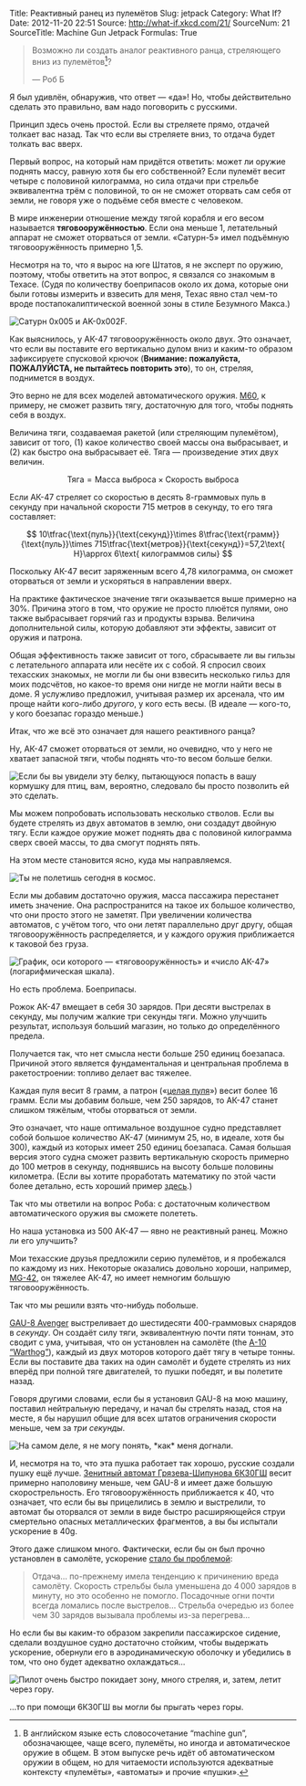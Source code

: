 Title: Реактивный ранец из пулемётов
Slug: jetpack
Category: What If?
Date: 2012-11-20 22:51
Source: http://what-if.xkcd.com/21/
SourceNum: 21
SourceTitle: Machine Gun Jetpack
Formulas: True

> Возможно ли создать аналог реактивного ранца, стреляющего вниз из пулемётов[^1]?
> 
> — Роб Б

Я был удивлён, обнаружив, что ответ — «да»! Но, чтобы действительно сделать это правильно, вам надо поговорить с русскими.

Принцип здесь очень простой. Если вы стреляете прямо, отдачей толкает вас назад. Так что если вы стреляете вниз, то отдача будет толкать вас вверх.

Первый вопрос, на который нам придётся ответить: может ли оружие поднять массу, равную хотя бы его собственной? Если пулемёт весит четыре с половиной килограмма, но сила отдачи при стрельбе эквивалентна трём с половиной, то он не сможет оторвать сам себя от земли, не говоря уже о подъёме себя вместе с человеком.

В мире инженерии отношение между тягой корабля и его весом называется **тяговооружённостью**. Если она меньше 1, летательный аппарат не сможет оторваться от земли. «Сатурн-5» имел подъёмную тяговооружённость примерно 1,5.

Несмотря на то, что я вырос на юге Штатов, я не эксперт по оружию, поэтому, чтобы ответить на этот вопрос, я связался со знакомым в Техасе. (Судя по количеству боеприпасов около их дома, которые они были готовы измерить и взвесить для меня, Техас явно стал чем-то вроде постапокалиптической военной зоны в стиле Безумного Макса.)

![](/uploads/021-jetpack/jetpack_saturn_v_ru.png "Сатурн 0x005 и AK-0x002F.")

Как выяснилось, у АК-47 тяговооружённость около двух. Это означает, что если вы поставите его вертикально дулом вниз и каким-то образом зафиксируете спусковой крючок (**Внимание: пожалуйста, ПОЖАЛУЙСТА, не пытайтесь повторить это**), то он, стреляя, поднимется в воздух.

Это верно не для всех моделей автоматического оружия. [M60](http://ru.wikipedia.org/wiki/M60_(пулемёт)), к примеру, не сможет развить тягу, достаточную для того, чтобы поднять себя в воздух.

Величина тяги, создаваемая ракетой (или стреляющим пулемётом), зависит от того, (1) какое количество своей массы она выбрасывает, и (2) как быстро она выбрасывает её. Тяга — произведение этих двух величин.

$$ \text{Тяга}=\text{Масса выброса}\times\text{Скорость выброса} $$

Если АК-47 стреляет со скоростью в десять 8-граммовых пуль в секунду при начальной скорости 715 метров в секунду, то его тяга составляет:

$$ 10\tfrac{\text{пуль}}{\text{секунд}}\times 8\tfrac{\text{грамм}}{\text{пуль}}\times 715\tfrac{\text{метров}}{\text{секунд}}=57,2\text{ Н}\approx 6\text{ килограммов силы} $$

Поскольку АК-47 весит заряженным всего 4,78 килограмма, он сможет оторваться от земли и ускоряться в направлении вверх.

На практике фактическое значение тяги оказывается выше примерно на 30%. Причина этого в том, что оружие не просто плюётся пулями, оно также выбрасывает горячий газ и продукты взрыва. Величина дополнительной силы, которую добавляют эти эффекты, зависит от оружия и патрона.

Общая эффективность также зависит от того, сбрасываете ли вы гильзы с летательного аппарата или несёте их с собой. Я спросил своих техасских знакомых, не могли ли бы они взвесить несколько гильз для моих подсчётов, но какое-то время они нигде не могли найти весы в доме. Я услужливо предложил, учитывая размер их арсенала, что им проще найти кого-либо _другого_, у кого есть весы. (В идеале — кого-то, у кого боезапас гораздо меньше.)

Итак, что же всё это означает для нашего реактивного ранца?

Ну, АК-47 сможет оторваться от земли, но очевидно, что у него не хватает запасной тяги, чтобы поднять что-то весом больше белки.

![](/uploads/021-jetpack/jetpack_squirrel.png "Если бы вы увидели эту белку, пытающуюся попасть в вашу кормушку для птиц, вам, вероятно, следовало бы просто позволить ей это сделать.")

Мы можем попробовать использовать несколько стволов. Если вы будете стрелять из двух автоматов в землю, они создадут двойную тягу. Если каждое оружие может поднять два с половиной килограмма сверх своей массы, то два смогут поднять пять.

На этом месте становится ясно, куда мы направляемся.

![](/uploads/021-jetpack/jetpack_500.png "Ты не полетишь сегодня в космос.")

Если мы добавим достаточно оружия, масса пассажира перестанет иметь значение. Она распространится на такое их большое количество, что они просто этого не заметят. При увеличении количества автоматов, с учётом того, что они летят параллельно друг другу, общая тяговооружённость распределяется, и у каждого оружия приближается к таковой без груза.

![](/uploads/021-jetpack/jetpack_twr_ru.png "График, оси которого — «тяговооружённость» и «число АК-47» (логарифмическая шкала).")

Но есть проблема. Боеприпасы.

Рожок АК-47 вмещает в себя 30 зарядов. При десяти выстрелах в секунду, мы получим жалкие три секунды тяги. Можно улучшить результат, используя больший магазин, но только до определённого предела.

Получается так, что нет смысла нести больше 250 единиц боезапаса. Причиной этого является фундаментальная и центральная проблема в ракетостроении: топливо делает вас тяжелее.

Каждая пуля весит 8 грамм, а патрон («[целая пуля](https://www.youtube.com/watch?v=GGPIQ72-2Vg)») весит более 16 грамм. Если мы добавим больше, чем 250 зарядов, то АК-47 станет слишком тяжёлым, чтобы оторваться от земли.

Это означает, что наше оптимальное воздушное судно представляет собой большое количество АК-47 (минимум 25, но, в идеале, хотя бы 300), каждый из которых имеет 250 единиц боезапаса. Самая большая версия этого судна сможет развить вертикальную скорость примерно до 100 метров в секунду, поднявшись на высоту больше половины километра. (Если вы хотите проработать математику по этой части более детально, есть хороший пример [здесь](http://ocw.mit.edu/courses/aeronautics-and-astronautics/16-07-dynamics-fall-2009/lecture-notes/MIT16_07F09_Lec14.pdf).)

Так что мы ответили на вопрос Роба: с достаточным количеством автоматического оружия вы сможете полететь.

Но наша установка из 500 АК-47 — явно не реактивный ранец. Можно ли его улучшить?

Мои техасские друзья предложили серию пулемётов, и я пробежался по каждому из них. Некоторые оказались довольно хороши, например, [MG-42](http://ru.wikipedia.org/wiki/MG_42), он тяжелее АК-47, но имеет немногим большую тяговооружённость.

Так что мы решили взять что-нибудь побольше.

[GAU-8 Avenger](http://ru.wikipedia.org/wiki/GAU-8_Avenger) выстреливает до шестидесяти 400-граммовых снарядов в _секунду_. Он создаёт силу тяги, эквивалентную почти пяти тоннам, это сводит с ума, учитывая, что он установлен на самолёте (the [A-10 “Warthog”](http://ru.wikipedia.org/wiki/A-10_Thunderbolt_II)), каждый из двух моторов которого даёт тягу в четыре тонны. Если вы поставите два таких на один самолёт и будете стрелять из них вперёд при полной тяге двигателей, то пушки победят, и вы полетите назад.

Говоря другими словами, если бы я установил GAU-8 на мою машину, поставил нейтральную передачу, и начал бы стрелять назад, стоя на месте, я бы нарушил общие для всех штатов ограничения скорости меньше, чем за _три секунды_.

![](/uploads/021-jetpack/jetpack_speeding_ru.png "На самом деле, я не могу понять, *как* меня догнали.")

И, несмотря на то, что эта пушка работает так хорошо, русские создали пушку ещё лучше. [Зенитный автомат Грязева-Шипунова 6К30ГШ](http://ru.wikipedia.org/wiki/30-мм_шестиствольный_зенитный_автомат_6К30ГШ) весит примерно наполовину меньше, чем GAU-8 и имеет даже большую скорострельность. Его тяговооружённость приближается к 40, что означает, что если бы вы прицелились в землю и выстрелили, то автомат бы оторвался от земли в виде быстро расширяющейся струи смертельно опасных металлических фрагментов, а вы бы испытали ускорение в 40g.

Этого даже слишком много. Фактически, если бы он был прочно установлен в самолёте, ускорение [стало бы проблемой](http://www.airvectors.net/avmig23_2.html#m4):

> Отдача… по-прежнему имела тенденцию к причинению вреда самолёту. Скорость стрельбы была уменьшена до 4&thinsp;000 зарядов в минуту, но это особенно не помогло. Посадочные огни почти всегда ломались после выстрелов… Стрельба очередью из более чем 30 зарядов вызывала проблемы из-за перегрева…

Но если бы вы каким-то образом закрепили пассажирское сидение, сделали воздушное судно достаточно стойким, чтобы выдержать ускорение, обернули его в аэродинамическую оболочку и убедились в том, что оно будет адекватно охлаждаться…

![](/uploads/021-jetpack/jetpack_mountains_ru.png "Пилот очень быстро покидает зону, много стреляя, и, затем, летит через гору.")

…то при помощи 6К30ГШ вы могли бы прыгать через горы.

[^1]: В английском языке есть словосочетание “machine gun”, обозначающее, чаще всего, пулемёты, но иногда и автоматическое оружие в общем. В этом выпуске речь идёт об автоматическом оружии в общем, но для читаемости используются адекватные контексту «пулемёты», «автоматы» и прочие «пушки».

